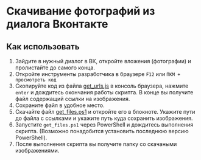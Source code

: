 # Скачивание фотографий из диалога Вконтакте

## Как использовать

1. Зайдите в нужный диалог в ВК, откройте вложения (фотографии) и пролистайте до самого конца.
2. Откройте инструменты разработчика в браузере `F12` или `ПКМ + просмотреть код`
3. Скопируйте код из файла [get_urls.js](https://github.com/dkuytrewq/get_photos_from_dialog_vk/blob/main/get_urls.js) в консоль браузера, нажмите `enter` и дождитесь окончания работы скрипта. В конце вы получите файл содержащий ссылки на изображения.
4. Сохраните файл в удобное место.
5. Скачайте файл [get_files.ps1](https://github.com/dkuytrewq/get_photos_from_dialog_vk/blob/main/get_files.ps1) и откройте его в блокноте. Укажите пути до файла с ссылками и укажите путь куда сохранить изображения.
6. Запустите `get_files.ps1` через PowerShell и дождитесь выполнения скрипта. (Возможно понадобится установить последнюю версию PowerShell).
7. После выполнения скрипта вы получите папку со скачаными изображениями.
